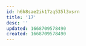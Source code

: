 ```yaml
---
id: h6h8sae2ik17zq535l3xsrn
title: '17'
desc: ''
updated: 1668709578490
created: 1668709578490
---
```


